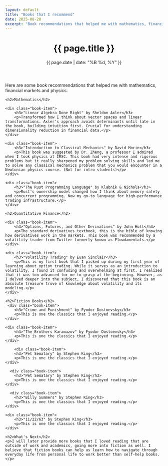 ```yaml
---
layout: default
title: "Books that I recommend"
date: 2025-08-28
excerpt: "Book recommendations that helped me with mathematics, financial markets and physics."
---
```


<header class="page-header">
    <h1>{{ page.title }}</h1>
    <p class="intro">{{ page.date | date: "%B %d, %Y" }}</p>
</header>

<div class="post-content">
    <p>Here are some book recommendations that helped me with mathematics, financial markets and physics.</p>

    <h2>Mathematics</h2>

    <div class="book-item">
        <h3>"Linear Algebra Done Right" by Sheldon Axler</h3>
        <p>Transformed how I think about vector spaces and linear transformations. Axler's approach avoids determinants until late in the book, building intuition first. Crucial for understanding dimensionality reduction in financial data.</p>
    </div>

    <div class="book-item">
        <h3>"Introduction to Classical Mechanics" by David Morin</h3>
        <p>This book was suggested by Dr. Zheng, a professor I admired when I took physics at IRSC. This book had very intense and rigorous problems but it really sharpened my problem solving skills and led me to solve any classical mechanics problem that you would encounter in a Newtonian physics course. (Not for intro students)</p>
    </div>

    <div class="book-item">
        <h3>"The Rust Programming Language" by Klabnik & Nichols</h3>
        <p>Rust's ownership model changed how I think about memory safety and concurrent programming. Now my go-to language for high-performance trading infrastructure.</p>
    </div>

    <h2>Quantitative Finance</h2>

    <div class="book-item">
        <h3>"Options, Futures, and Other Derivatives" by John Hull</h3>
        <p>The standard derivatives textbook, this is the bible of knowing how derivatives work in the markets. This book was recommended by a volatility trader from Twitter formerly known as Flowdamentals.</p>
    </div>

    <div class="book-item">
        <h3>"Volatility Trading" by Euan Sinclair</h3>
        <p>This is my first book that I picked up during my first year of learning about option trading. While it serves as an introduction to volatility, I found it confusing and overwhelming at first. I realized that it was too advanced for me to grasp at the beginning. However, as I delved deeper into the subject, I discovered that this book is an absolute treasure trove of knowledge about volatility and its modeling.</p>
    </div>

    <h2>Fiction Books</h2>
     <div class="book-item">
        <h3>"Crime and Punishment" by Fyodor Dostoevsky</h3>
        <p>This is one the classics that I enjoyed reading.</p>
    </div>

    <div class="book-item">
        <h3>"The Brothers Karamazov" by Fyodor Dostoevsky</h3>
        <p>This is one the classics that I enjoyed reading.</p>
    </div>

        <div class="book-item">
        <h3>"Pet Sematary" by Stephen King</h3>
        <p>This is one the classics that I enjoyed reading.</p>
    </div>

      <div class="book-item">
        <h3>"Pet Sematary" by Stephen King</h3>
        <p>This is one the classics that I enjoyed reading.</p>
    </div>

      <div class="book-item">
        <h3>"Billy Summers" by Stephen King</h3>
        <p>This is one the classics that I enjoyed reading.</p>
    </div>

    <div class="book-item">
        <h3>"11/22/63" by Stephen King</h3>
        <p>This is one the classics that I enjoyed reading.</p>
    </div>

    <h2>What's Next</h2>
    <p>I will later provide more books that I loved reading that are outside of work and academics, going more into fiction as well. I believe that fiction books can help us learn how to navigate through everyday life from personal life to work better than self-help books.</p>
</div>
